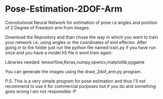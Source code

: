 # Pose-Estimation-2DOF-Arm
Convolutional Neural Network for estimation of pose i.e angles and position of 2 Degree of Freedom arm from images.

Download the Repository and than chose the way in which you want to train your network i.e. using angles or the coordinates of end effector.
After going in to the folder just run the python file named train.py if you have run once and you have a model.h5 file it wont train again.

Libraries needed: tensorflow,Keras,numpy,opencv,matplotlib,pygame

You can generate the images using the draw_2dof_arm.py program.

P.S.
This is a very simple program for pose estimation and thus I'll not recommend to use it for commercial purposes but if you do and something goes wrong I am not responsible :P
